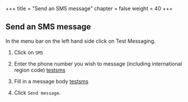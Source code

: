 +++
title = "Send an SMS message"
chapter = false
weight = 40
+++

## Send an SMS message
In the menu bar on the left hand side click on Test Messaging.
1. Click on `SMS`
2. Enter the phone number you wish to message (including international region code)
[testsms](/images/test_sms.png) 

4. Fill in a message body
   [testsms](/images/sms_body.png) 

5. Click `Send message`.
